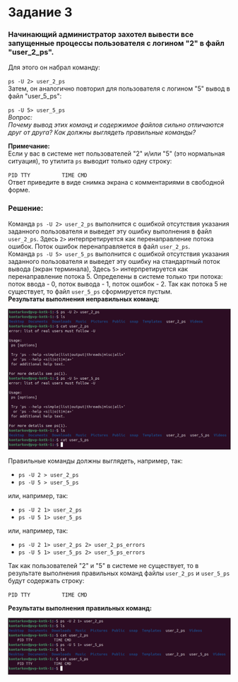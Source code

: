 # Задание 3
### Начинающий администратор захотел вывести все запущенные процессы пользователя с логином "2" в файл "user_2_ps".

Для этого он набрал команду:  

`ps -U 2> user_2_ps`  
Затем, он аналогично повторил для пользователя с логином "5" вывод в файл "user_5_ps":

`ps -U 5> user_5_ps`  
_Вопрос:_  
_Почему вывод этих команд и содержимое файлов сильно отличаются друг от друга? Как должны выглядеть правильные команды?_  

__Примечание:__  
Если у вас в системе нет пользователей "2" и/или "5" (это нормальная ситуация), то утилита `ps` выводит только одну строку:  

` PID TTY          TIME CMD  `   
Ответ приведите в виде снимка экрана с комментариями в свободной форме.

### Решение:
Команда `ps -U 2> user_2_ps` выполнится с ошибкой отсутствия указания заданного пользователя и выведет эту ошибку выполнения в файл `user_2_ps`. Здесь `2>` интерпретируется как перенаправление потока ошибок. Поток ошибок перенаправляется в файл `user_2_ps`.   
Команда `ps -U 5> user_5_ps` выполнится с ошибкой отсутствия указания заданного пользователя и выведет эту ошибку на стандартный поток вывода (экран терминала), Здесь `5>` интерпретируется как перенаправление потока 5. Определены в системе только три потока: поток ввода - 0, поток вывода - 1, поток ошибок - 2. Так как потока 5 не существует, то файл `user_5_ps` сформируется пустым.  
__Результаты выполнения неправильных команд:__  

![Результаты выполнения неправильных команд](./images/1_6.png)  

Правильные команды должны выглядеть, например, так:  
* `ps -U 2 > user_2_ps`  
* `ps -U 5 > user_5_ps`
 
или, например, так:  
* `ps -U 2 1> user_2_ps`  
* `ps -U 5 1> user_5_ps`
 
или, например, так:  
* `ps -U 2 1> user_2_ps 2> user_2_ps_errors`  
* `ps -U 5 1> user_5_ps 2> user_5_ps_errors` 

Так как пользователей "2" и "5" в системе не существует, то в результате выполнения правильных команд файлы `user_2_ps` и `user_5_ps` будут содержать строку:  
  
` PID TTY          TIME CMD  `  

__Результаты выполнения правильных команд:__  

![Результаты выполнения правильных команд](./images/1_7.png)  

